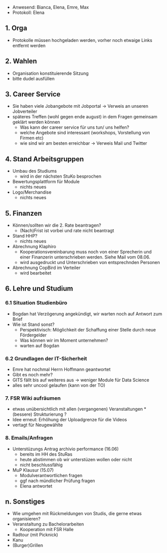 ---
---

- Anwesend: Bianca, Elena, Emre, Max
- Protokoll: Elena

## 1. Orga

- Protokolle müssen hochgeladen werden, vorher noch etwaige Links entfernt werden

## 2. Wahlen

- Organisation konstituierende Sitzung
- bitte dudel ausfüllen

## 3. Career Service

- Sie haben viele Jobangebote mit Jobportal -> Verweis an unseren Jobverteiler
- späteres Treffen (wohl gegen ende august) in dem Fragen gemeinsam geklärt werden können
  - Was kann der career service für uns tun/ uns helfen?
  - welche Angebote sind interessant (workshops, Vorstellung von Firmen etc)
  - wie sind wir am besten erreichbar -> Verweis Mail und Twitter

## 4. Stand Arbeitsgruppen

- Umbau des Studiums
  - wird in der nächsten StuKo besprochen
- Bewertungsplattform für Module
  - nichts neues
- Logo/Merchandise
  - nichts neues

## 5. Finanzen

- Können/sollten wir die 2. Rate beantragen?
  - (Nach)Frist ist vorbei und rate nicht beantragt
- Stand HHP?
  - nichts neues
- Abrechnung Klaphiro
  - Kooperationsvereinbarung muss noch von einer Sprecherin und einer Finanzerin unterschrieben werden. Siehe Mail vom 08.06.
  - wird ausgedruckt und Unterschrieben von entsprechnden Personen
- Abrechnung CopBird im Verteiler
  - wird bearbeitet

## 6. Lehre und Studium

### 6.1 Situation Studienbüro

- Bogdan hat Verzögerung angekündigt, wir warten noch auf Antwort zum Brief
- Wie ist Stand sonst?
  - Perspektivisch: Möglichkeit der Schaffung einer Stelle durch neue Fördergelder
  - Was können wir im Moment unternehmen?
  - warten auf Bogdan

### 6.2 Grundlagen der IT-Sicherheit

- Emre hat nochmal Herrn Hoffmann geantwortet
- Gibt es noch mehr?
- GITS fällt bis auf weiteres aus -> weniger Module für Data Science
- alles sehr uncool gelaufen
  (kann von der TO)

### 7. FSR Wiki aufräumen

- etwas unübersichtlich mit allen (vergangenen) Veranstaltungen
  \*(bessere) Strukturierung ?
- Idee erneut: Erhöhung der Uploadgrenze für die Videos
- vertagt für Neugewählte

### 8. Emails/Anfragen

- Unterstüzungs Antrag archivio performance (16.06)
  - bereits im HH des StuRas
  - heute abstimmen ob wir unterstüzen wollen oder nicht
  - nicht beschlussfähig
- MuP Klausur (15.07)
  - Modulverantwortlichen fragen
  - ggf nach mündlicher Prüfung fragen
  - Elena antwortet

## n. Sonstiges

- Wie umgehen mit Rückmeldungen von Studis, die gerne etwas organisieren?
- Veranstaltung zu Bachelorarbeiten
  - Kooperation mit FSR Halle
- Radtour (mit Picknick)
- Kanu
- (Burger)Grillen
